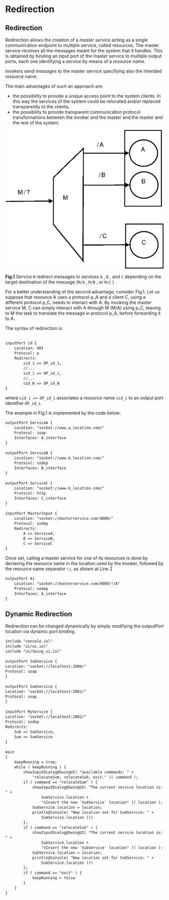 # Redirection

## Redirection

Redirection allows the creation of a _master service_ acting as a single communication endpoint to multiple service, called resources. The master service receives all the messages meant for the system that it handles. This is obtained by binding an input port of the master service to multiple output ports, each one identifying a service by means of a _resource name_.

Invokers send messages to the master service specifying also the intended resource name.

The main advantages of such an approach are:

* the possibility to provide a unique access point to the system clients. In this way the services of the system could be relocated and/or replaced transparently to the clients;
* the possibility to provide transparent communication protocol transformations between the invoker and the master and the master and the rest of the system;

![](../.gitbook/assets/redirection_1.jpg)

**Fig.1** Service `M` redirect messages to services `A` , `B` , and `C` depending on the target destination of the message \(`M/A` , `M/B` , or `M/C` \)

For a better understanding of the second advantage, consider Fig.1. Let us suppose that resource A uses a protocol p\_A and a client C, using a different protocol p\_C, needs to interact with A. By invoking the master service M, C can simply interact with A through M \(M/A\) using p\_C, leaving to M the task to translate the message in protocol p\_A, before forwarding it to A.

The syntax of redirection is:

```text

inputPort id {
    Location: URI
    Protocol: p
    Redirects:
        sid_1 => OP_id_1,
        //...
        sid_i => OP_id_i,
        //...
        sid_N => OP_id_N
}
```

where `sid_i => OP_id_i` associates a resource name `sid_i` to an output port identifier `OP_id_i`.

The example in Fig.1 is implemented by the code below:

```text
outputPort ServiceA {
    Location: "socket://www.a_location.com/"
    Protocol: soap
    Interfaces: A_interface
}

outputPort ServiceB {
    Location: "socket://www.b_location.com/"
    Protocol: sodep
    Interfaces: B_interface
}

outputPort ServiceC {
    Location: "socket://www.b_location.com/"
    Protocol: http
    Interfaces: C_interface
}

inputPort MasterInput {
    Location: "socket://masterservice.com:8000/"
    Protocol: sodep
    Redirects:
        A => ServiceA,
        B => ServiceB,
        C => ServiceC
}
```

Once set, calling a master service for one of its resources is done by declaring the resource name in the location used by the invoker, followed by the resource name separator `!/`, as shown at Line 2

```text
outputPort A{
    Location: "socket://masterservice.com/8000/!/A"
    Protocol: sodep
    Interfaces: A_interface
}
```

## Dynamic Redirection

Redirection can be changed dynamically by simply modifying the outputPort location via dynamic port binding.

```text
include "console.iol"
include "ui/ui.iol"
include "ui/Swing_ui.iol"

outputPort SubService {
Location: "socket://localhost:2000/"
Protocol: soap
}

outputPort SumService {
Location: "socket://localhost:2001/"
Protocol: soap
}

inputPort MyService {
Location: "socket://localhost:2002/"
Protocol: sodep
Redirects:     
    Sub => SubService,
    Sum => SumService    
}

main
{    
    keepRunning = true;
    while ( keepRunning ) {
        showInputDialog@SwingUI( "available commands: " +
            "relocateSum, relocateSub, exit." )( command );
        if ( command == "relocateSum" ) {
            showInputDialog@SwingUI( "The current service location is: " +
                SumService.location + 
                "nInsert the new 'SumService' location" )( location );
            SumService.location = location;
            println@Console( "New location set for SumService: " + 
                SumService.location )()
        };
        if ( command == "relocateSub" ) {
            showInputDialog@SwingUI( "The current service location is: " +
                SubService.location + 
                "nInsert the new 'SubService' location" )( location );
            SubService.location = location;
            println@Console( "New location set for SubService: " +
                SubService.location )()
        };
        if ( command == "exit" ) {
            keepRunning = false
        }
    }
}
```

